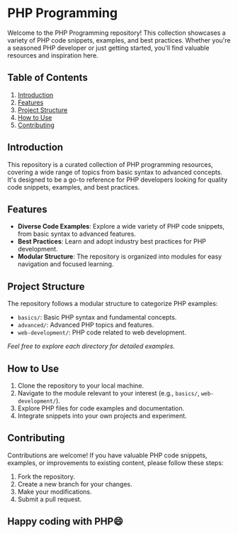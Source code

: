 # PHP Programming

Welcome to the PHP Programming repository! This collection showcases a variety of PHP code snippets, examples, and best practices. Whether you're a seasoned PHP developer or just getting started, you'll find valuable resources and inspiration here.

## Table of Contents

1. [Introduction](#introduction)
2. [Features](#features)
3. [Project Structure](#project-structure)
4. [How to Use](#how-to-use)
5. [Contributing](#contributing)

## Introduction

This repository is a curated collection of PHP programming resources, covering a wide range of topics from basic syntax to advanced concepts. It's designed to be a go-to reference for PHP developers looking for quality code snippets, examples, and best practices.

## Features

- **Diverse Code Examples**: Explore a wide variety of PHP code snippets, from basic syntax to advanced features.
- **Best Practices**: Learn and adopt industry best practices for PHP development.
- **Modular Structure**: The repository is organized into modules for easy navigation and focused learning.

## Project Structure

The repository follows a modular structure to categorize PHP examples:

- `basics/`: Basic PHP syntax and fundamental concepts.
- `advanced/`: Advanced PHP topics and features.
- `web-development/`: PHP code related to web development.

*Feel free to explore each directory for detailed examples.*

## How to Use

1. Clone the repository to your local machine.
2. Navigate to the module relevant to your interest (e.g., `basics/`, `web-development/`).
3. Explore PHP files for code examples and documentation.
4. Integrate snippets into your own projects and experiment.

## Contributing

Contributions are welcome! If you have valuable PHP code snippets, examples, or improvements to existing content, please follow these steps:

1. Fork the repository.
2. Create a new branch for your changes.
3. Make your modifications.
4. Submit a pull request.

## Happy coding with PHP😄
